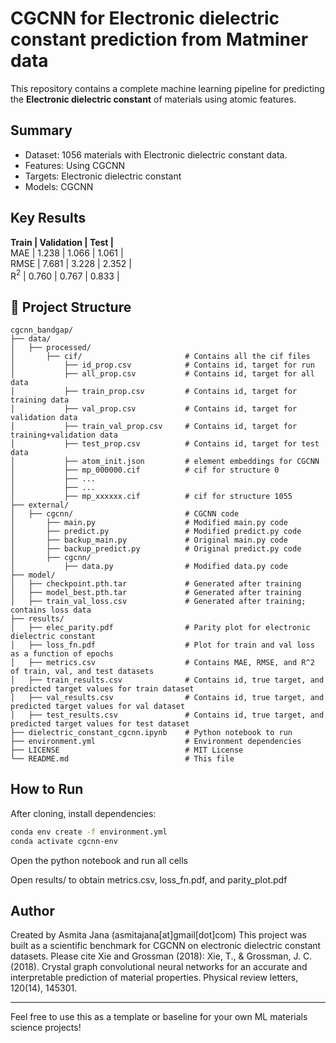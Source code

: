 # CGCNN for Electronic dielectric constant prediction from Matminer data

This repository contains a complete machine learning pipeline for predicting the **Electronic dielectric constant** of materials using atomic features.

## Summary

- Dataset: 1056 materials with Electronic dielectric constant data.
- Features: Using CGCNN
- Targets: Electronic dielectric constant
- Models: CGCNN

## Key Results

**Train  |  Validation  |  Test  |**  
MAE   |  1.238  |  1.066  |  1.061  |  
RMSE  |  7.681  |  3.228  |  2.352  |  
R$^2$ |  0.760  |  0.767  |  0.833  | 

## 📁 Project Structure

```
cgcnn_bandgap/
├── data/
│   ├── processed/        
│       ├── cif/                       # Contains all the cif files
│           ├── id_prop.csv            # Contains id, target for run
│           ├── all_prop.csv           # Contains id, target for all data
│           ├── train_prop.csv         # Contains id, target for training data
│           ├── val_prop.csv           # Contains id, target for validation data
│           ├── train_val_prop.csv     # Contains id, target for training+validation data
│           ├── test_prop.csv          # Contains id, target for test data
│           ├── atom_init.json         # element embeddings for CGCNN
│           ├── mp_000000.cif          # cif for structure 0
│           ├── ...
│           ├── ...
│           ├── mp_xxxxxx.cif          # cif for structure 1055
├── external/
│   ├── cgcnn/                         # CGCNN code
│       ├── main.py                    # Modified main.py code
│       ├── predict.py                 # Modified predict.py code
│       ├── backup_main.py             # Original main.py code
│       ├── backup_predict.py          # Original predict.py code
│       ├── cgcnn/
│           ├── data.py                # Modified data.py code                     
├── model/
│   ├── checkpoint.pth.tar             # Generated after training
│   ├── model_best.pth.tar             # Generated after training
│   ├── train_val_loss.csv             # Generated after training; contains loss data
├── results/
│   ├── elec_parity.pdf                # Parity plot for electronic dielectric constant
│   ├── loss_fn.pdf                    # Plot for train and val loss as a function of epochs
│   ├── metrics.csv                    # Contains MAE, RMSE, and R^2 of train, val, and test datasets
│   ├── train_results.csv              # Contains id, true target, and predicted target values for train dataset
│   ├── val_results.csv                # Contains id, true target, and predicted target values for val dataset
│   ├── test_results.csv               # Contains id, true target, and predicted target values for test dataset 
├── dielectric_constant_cgcnn.ipynb    # Python notebook to run
├── environment.yml                    # Environment dependencies
├── LICENSE                            # MIT License
└── README.md                          # This file
```

## How to Run

After cloning, install dependencies:

```bash
conda env create -f environment.yml
conda activate cgcnn-env
```

Open the python notebook and run all cells

Open results/ to obtain metrics.csv, loss_fn.pdf, and parity_plot.pdf


## Author

Created by Asmita Jana (asmitajana[at]gmail[dot]com)
This project was built as a scientific benchmark for CGCNN on electronic dielectric constant datasets.
Please cite Xie and Grossman (2018): Xie, T., & Grossman, J. C. (2018). Crystal graph convolutional neural networks for an accurate and interpretable prediction of material properties. Physical review letters, 120(14), 145301.

---

Feel free to use this as a template or baseline for your own ML materials science projects!
